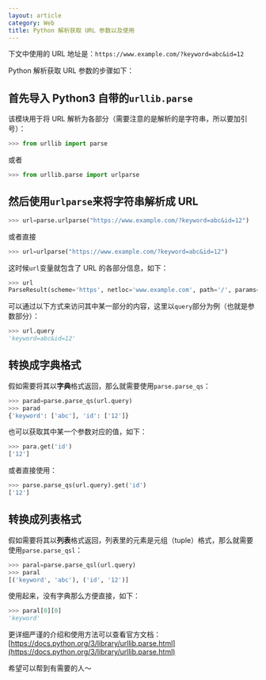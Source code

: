 ```yaml
---
layout: article
category: Web
title: Python 解析获取 URL 参数以及使用
---
```

下文中使用的 URL 地址是：`https://www.example.com/?keyword=abc&id=12`
<!-- excerpt-start -->
Python 解析获取 URL 参数的步骤如下：

## 首先导入 Python3 自带的`urllib.parse`
该模块用于将 URL 解析为各部分（需要注意的是解析的是字符串，所以要加引号）：

```python
>>> from urllib import parse
```
或者

```python
>>> from urllib.parse import urlparse
```

## 然后使用`urlparse`来将字符串解析成 URL

```python
>>> url=parse.urlparse("https://www.example.com/?keyword=abc&id=12")
```
或者直接

```python
>>> url=urlparse("https://www.example.com/?keyword=abc&id=12")
```
这时候`url`变量就包含了 URL 的各部分信息，如下：

```python
>>> url
ParseResult(scheme='https', netloc='www.example.com', path='/', params='', query='keyword=abc&id=12', fragment='')
```
可以通过以下方式来访问其中某一部分的内容，这里以`query`部分为例（也就是参数部分）：

```python
>>> url.query
'keyword=abc&id=12'
```
## 转换成字典格式
假如需要将其以**字典**格式返回，那么就需要使用`parse.parse_qs`：

```python
>>> parad=parse.parse_qs(url.query)
>>> parad
{'keyword': ['abc'], 'id': ['12']}
```
也可以获取其中某一个参数对应的值，如下：

```python
>>> para.get('id')
['12']
```
或者直接使用：

```python
>>> parse.parse_qs(url.query).get('id')
['12']
```
## 转换成列表格式
假如需要将其以**列表**格式返回，列表里的元素是元组（tuple）格式，那么就需要使用`parse.parse_qsl`：

```python
>>> paral=parse.parse_qsl(url.query)
>>> paral
[('keyword', 'abc'), ('id', '12')]
```

使用起来，没有字典那么方便直接，如下：

```python
>>> paral[0][0]
'keyword'
```

更详细严谨的介绍和使用方法可以查看官方文档：[https://docs.python.org/3/library/urllib.parse.html](https://docs.python.org/3/library/urllib.parse.html)

希望可以帮到有需要的人～